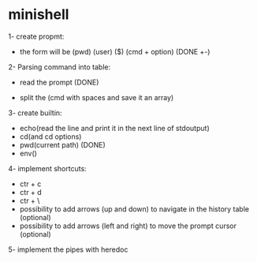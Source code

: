 # minishell

1- create propmt:
* the form will be (pwd) (user) ($) (cmd + option) (DONE +-)

2- Parsing command into table:
* read the prompt (DONE)
<!-- * parse the part right after the ($)xm -->
* split the (cmd with spaces and save it an array)

3- create builtin:
* echo(read the line and print it in the next line of stdoutput)
* cd(and cd options)
* pwd(current path) (DONE)
* env()

4- implement shortcuts:
* ctr + c
* ctr + d
* ctr + \
* possibility to add arrows (up and down) to navigate in the history table (optional)
* possibility to add arrows (left and right) to move the prompt cursor (optional)

5- implement the pipes with heredoc